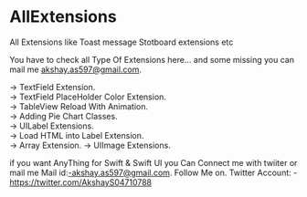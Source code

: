 # AllExtensions
 All Extensions like Toast message Stotboard extensions etc

You have to check all Type Of Extensions here...
and some missing you can mail me akshay.as597@gmail.com. 

-> TextField Extension.  
-> TextField PlaceHolder Color Extension.  
-> TableView Reload With Animation.   
-> Adding Pie Chart Classes.   
-> UILabel Extensions.   
-> Load HTML into Label Extension.   
-> Array Extension. 
-> UIImage Extensions.



if you want AnyThing for Swift & Swift UI you Can Connect me with twiiter or mail me
Mail id:-akshay.as597@gmail.com. 
Follow Me on. 
Twitter Account: - https://twitter.com/AkshayS04710788
